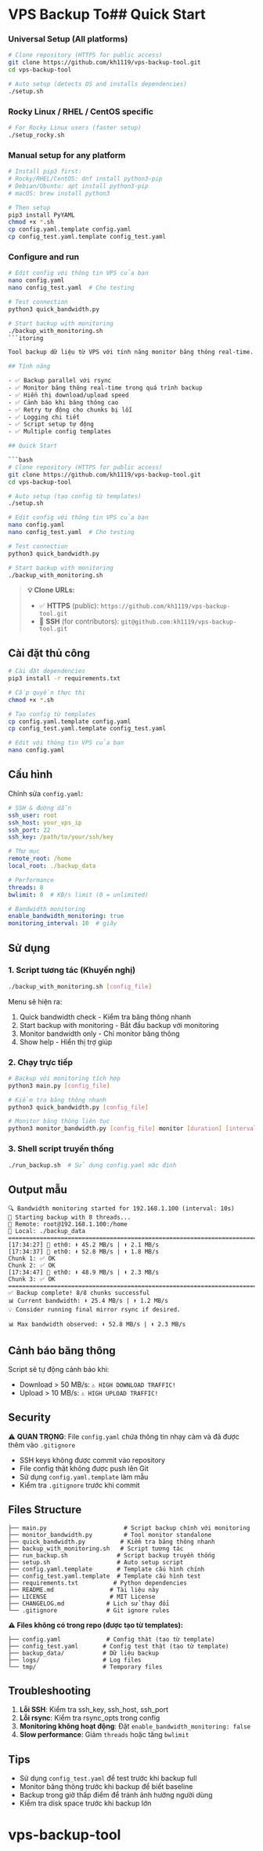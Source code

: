 # VPS Backup To## Quick Start

### Universal Setup (All platforms)
```bash
# Clone repository (HTTPS for public access)
git clone https://github.com/kh1119/vps-backup-tool.git
cd vps-backup-tool

# Auto setup (detects OS and installs dependencies)
./setup.sh
```

### Rocky Linux / RHEL / CentOS specific
```bash
# For Rocky Linux users (faster setup)
./setup_rocky.sh
```

### Manual setup for any platform
```bash
# Install pip3 first:
# Rocky/RHEL/CentOS: dnf install python3-pip
# Debian/Ubuntu: apt install python3-pip  
# macOS: brew install python3

# Then setup
pip3 install PyYAML
chmod +x *.sh
cp config.yaml.template config.yaml
cp config_test.yaml.template config_test.yaml
```

### Configure and run
```bash
# Edit config với thông tin VPS của bạn
nano config.yaml
nano config_test.yaml  # Cho testing

# Test connection
python3 quick_bandwidth.py

# Start backup with monitoring
./backup_with_monitoring.sh
```itoring

Tool backup dữ liệu từ VPS với tính năng monitor băng thông real-time.

## Tính năng

- ✅ Backup parallel với rsync
- ✅ Monitor băng thông real-time trong quá trình backup
- ✅ Hiển thị download/upload speed
- ✅ Cảnh báo khi băng thông cao
- ✅ Retry tự động cho chunks bị lỗi
- ✅ Logging chi tiết
- ✅ Script setup tự động
- ✅ Multiple config templates

## Quick Start

```bash
# Clone repository (HTTPS for public access)
git clone https://github.com/kh1119/vps-backup-tool.git
cd vps-backup-tool

# Auto setup (tạo config từ templates)
./setup.sh

# Edit config với thông tin VPS của bạn
nano config.yaml
nano config_test.yaml  # Cho testing

# Test connection
python3 quick_bandwidth.py

# Start backup with monitoring
./backup_with_monitoring.sh
```

> **💡 Clone URLs:**
> - ✅ **HTTPS** (public): `https://github.com/kh1119/vps-backup-tool.git`
> - 🔑 **SSH** (for contributors): `git@github.com:kh1119/vps-backup-tool.git`

## Cài đặt thủ công

```bash
# Cài đặt dependencies
pip3 install -r requirements.txt

# Cấp quyền thực thi
chmod +x *.sh

# Tạo config từ templates
cp config.yaml.template config.yaml
cp config_test.yaml.template config_test.yaml

# Edit với thông tin VPS của bạn
nano config.yaml
```

## Cấu hình

Chỉnh sửa `config.yaml`:

```yaml
# SSH & đường dẫn
ssh_user: root
ssh_host: your_vps_ip
ssh_port: 22
ssh_key: /path/to/your/ssh/key

# Thư mục
remote_root: /home
local_root: ./backup_data

# Performance
threads: 8
bwlimit: 0  # KB/s limit (0 = unlimited)

# Bandwidth monitoring
enable_bandwidth_monitoring: true
monitoring_interval: 10  # giây
```

## Sử dụng

### 1. Script tương tác (Khuyến nghị)

```bash
./backup_with_monitoring.sh [config_file]
```

Menu sẽ hiện ra:
1. Quick bandwidth check - Kiểm tra băng thông nhanh
2. Start backup with monitoring - Bắt đầu backup với monitoring
3. Monitor bandwidth only - Chỉ monitor băng thông 
4. Show help - Hiển thị trợ giúp

### 2. Chạy trực tiếp

```bash
# Backup với monitoring tích hợp
python3 main.py [config_file]

# Kiểm tra băng thông nhanh
python3 quick_bandwidth.py [config_file]

# Monitor băng thông liên tục
python3 monitor_bandwidth.py [config_file] monitor [duration] [interval]
```

### 3. Shell script truyền thống

```bash
./run_backup.sh  # Sử dụng config.yaml mặc định
```

## Output mẫu

```
🔍 Bandwidth monitoring started for 192.168.1.100 (interval: 10s)
🚀 Starting backup with 8 threads...
📂 Remote: root@192.168.1.100:/home
📁 Local: ./backup_data
================================================================================
[17:34:27] 📡 eth0: ⬇️ 45.2 MB/s | ⬆️ 2.1 MB/s
[17:34:37] 📡 eth0: ⬇️ 52.8 MB/s | ⬆️ 1.8 MB/s
Chunk 1: ✅ OK
Chunk 2: ✅ OK
[17:34:47] 📡 eth0: ⬇️ 48.9 MB/s | ⬆️ 2.3 MB/s
Chunk 3: ✅ OK
================================================================================
✅ Backup complete! 8/8 chunks successful
📊 Current bandwidth: ⬇️ 25.4 MB/s | ⬆️ 1.2 MB/s
💡 Consider running final mirror rsync if desired.

📊 Max bandwidth observed: ⬇️ 52.8 MB/s | ⬆️ 2.3 MB/s
```

## Cảnh báo băng thông

Script sẽ tự động cảnh báo khi:
- Download > 50 MB/s: `⚠️ HIGH DOWNLOAD TRAFFIC!`
- Upload > 10 MB/s: `⚠️ HIGH UPLOAD TRAFFIC!`

## Security

⚠️ **QUAN TRỌNG**: File `config.yaml` chứa thông tin nhạy cảm và đã được thêm vào `.gitignore`

- SSH keys không được commit vào repository
- File config thật không được push lên Git
- Sử dụng `config.yaml.template` làm mẫu
- Kiểm tra `.gitignore` trước khi commit

## Files Structure

```
├── main.py                      # Script backup chính với monitoring
├── monitor_bandwidth.py         # Tool monitor standalone  
├── quick_bandwidth.py          # Kiểm tra băng thông nhanh
├── backup_with_monitoring.sh   # Script tương tác
├── run_backup.sh              # Script backup truyền thống
├── setup.sh                   # Auto setup script
├── config.yaml.template       # Template cấu hình chính
├── config_test.yaml.template  # Template cấu hình test
├── requirements.txt          # Python dependencies
├── README.md                # Tài liệu này
├── LICENSE                  # MIT License
├── CHANGELOG.md            # Lịch sử thay đổi
└── .gitignore              # Git ignore rules
```

**⚠️ Files không có trong repo (được tạo từ templates):**
```
├── config.yaml             # Config thật (tạo từ template)
├── config_test.yaml       # Config test thật (tạo từ template)
├── backup_data/           # Dữ liệu backup
├── logs/                  # Log files
└── tmp/                   # Temporary files
```

## Troubleshooting

1. **Lỗi SSH**: Kiểm tra ssh_key, ssh_host, ssh_port
2. **Lỗi rsync**: Kiểm tra rsync_opts trong config
3. **Monitoring không hoạt động**: Đặt `enable_bandwidth_monitoring: false`
4. **Slow performance**: Giảm `threads` hoặc tăng `bwlimit`

## Tips

- Sử dụng `config_test.yaml` để test trước khi backup full
- Monitor băng thông trước khi backup để biết baseline
- Backup trong giờ thấp điểm để tránh ảnh hưởng người dùng
- Kiểm tra disk space trước khi backup lớn
# vps-backup-tool
